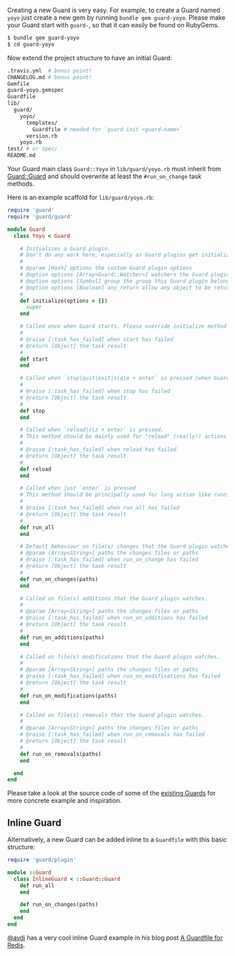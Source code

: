 Creating a new Guard is very easy. For example, to create a Guard named `yoyo` just create a new gem by running `bundle gem guard-yoyo`. Please make your Guard start with `guard-`, so that it can easily be found on RubyGems.

```bash
$ bundle gem guard-yoyo
$ cd guard-yoyo
```

Now extend the project structure to have an initial Guard:

```bash
.travis.yml  # bonus point!
CHANGELOG.md # bonus point!
Gemfile
guard-yoyo.gemspec
Guardfile
lib/
  guard/
    yoyo/
      templates/
        Guardfile # needed for `guard init <guard-name>`
      version.rb
    yoyo.rb
test/ # or spec/
README.md
```

Your Guard main class `Guard::Yoyo` in `lib/guard/yoyo.rb` must inherit from
[Guard::Guard](http://rubydoc.info/github/guard/guard/master/Guard/Guard) and should overwrite at least the
`#run_on_change` task methods.

Here is an example scaffold for `lib/guard/yoyo.rb`:

```ruby
require 'guard'
require 'guard/guard'

module Guard
  class Yoyo < Guard

    # Initializes a Guard plugin.
    # Don't do any work here, especially as Guard plugins get initialized even if they are not in an active group!
    #
    # @param [Hash] options the custom Guard plugin options
    # @option options [Array<Guard::Watcher>] watchers the Guard plugin file watchers
    # @option options [Symbol] group the group this Guard plugin belongs to
    # @option options [Boolean] any_return allow any object to be returned from a watcher
    #
    def initialize(options = {})
      super
    end

    # Called once when Guard starts. Please override initialize method to init stuff.
    #
    # @raise [:task_has_failed] when start has failed
    # @return [Object] the task result
    #
    def start
    end

    # Called when `stop|quit|exit|s|q|e + enter` is pressed (when Guard quits).
    #
    # @raise [:task_has_failed] when stop has failed
    # @return [Object] the task result
    #
    def stop
    end

    # Called when `reload|r|z + enter` is pressed.
    # This method should be mainly used for "reload" (really!) actions like reloading passenger/spork/bundler/...
    #
    # @raise [:task_has_failed] when reload has failed
    # @return [Object] the task result
    #
    def reload
    end

    # Called when just `enter` is pressed
    # This method should be principally used for long action like running all specs/tests/...
    #
    # @raise [:task_has_failed] when run_all has failed
    # @return [Object] the task result
    #
    def run_all
    end

    # Default behaviour on file(s) changes that the Guard plugin watches.
    # @param [Array<String>] paths the changes files or paths
    # @raise [:task_has_failed] when run_on_change has failed
    # @return [Object] the task result
    #
    def run_on_changes(paths)
    end

    # Called on file(s) additions that the Guard plugin watches.
    #
    # @param [Array<String>] paths the changes files or paths
    # @raise [:task_has_failed] when run_on_additions has failed
    # @return [Object] the task result
    #
    def run_on_additions(paths)
    end

    # Called on file(s) modifications that the Guard plugin watches.
    #
    # @param [Array<String>] paths the changes files or paths
    # @raise [:task_has_failed] when run_on_modifications has failed
    # @return [Object] the task result
    #
    def run_on_modifications(paths)
    end

    # Called on file(s) removals that the Guard plugin watches.
    #
    # @param [Array<String>] paths the changes files or paths
    # @raise [:task_has_failed] when run_on_removals has failed
    # @return [Object] the task result
    #
    def run_on_removals(paths)
    end

  end
end
```

Please take a look at the source code of some of the [existing Guards](https://github.com/guard)
for more concrete example and inspiration.

## Inline Guard

Alternatively, a new Guard can be added inline to a `Guardfile` with this basic structure:

```ruby
require 'guard/plugin'

module ::Guard
  class InlineGuard < ::Guard::Guard
    def run_all
    end

    def run_on_changes(paths)
    end
  end
end
```

[@avdi](https://github.com/avdi) has a very cool inline Guard example in his blog post
[A Guardfile for Redis](http://avdi.org/devblog/2011/06/15/a-guardfile-for-redis).